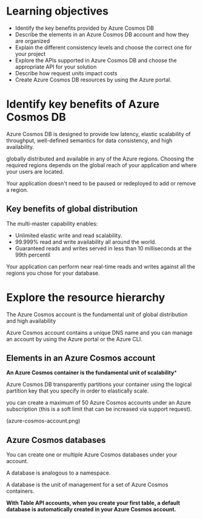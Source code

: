 # Learning objectives

- Identify the key benefits provided by Azure Cosmos DB
- Describe the elements in an Azure Cosmos DB account and how they are organized
- Explain the different consistency levels and choose the correct one for your project
- Explore the APIs supported in Azure Cosmos DB and choose the appropriate API for your solution
- Describe how request units impact costs
- Create Azure Cosmos DB resources by using the Azure portal.

# Identify key benefits of Azure Cosmos DB
Azure Cosmos DB is designed to provide low latency, elastic scalability of throughput, well-defined semantics for data consistency, and high availability.

globally distributed and available in any of the Azure regions. Choosing the required regions depends on the global reach of your application and where your users are located.

Your application doesn't need to be paused or redeployed to add or remove a region.

## Key benefits of global distribution
The multi-master capability enables:

  - Unlimited elastic write and read scalability.
  - 99.999% read and write availability all around the world.
  - Guaranteed reads and writes served in less than 10 milliseconds at the 99th percentil

Your application can perform near real-time reads and writes against all the regions you chose for your database. 

# Explore the resource hierarchy

The Azure Cosmos account is the fundamental unit of global distribution and high availability

Azure Cosmos account contains a unique DNS name and you can manage an account by using the Azure portal or the Azure CLI.

## Elements in an Azure Cosmos account

**An Azure Cosmos container is the fundamental unit of scalability***

Azure Cosmos DB transparently partitions your container using the logical partition key that you specify in order to elastically scale.

you can create a maximum of 50 Azure Cosmos accounts under an Azure subscription (this is a soft limit that can be increased via support request).

(azure-cosmos-account.png) 

## Azure Cosmos databases

You can create one or multiple Azure Cosmos databases under your account. 

A database is analogous to a namespace.

A database is the unit of management for a set of Azure Cosmos containers.

**With Table API accounts, when you create your first table, a default database is automatically created in your Azure Cosmos account.**